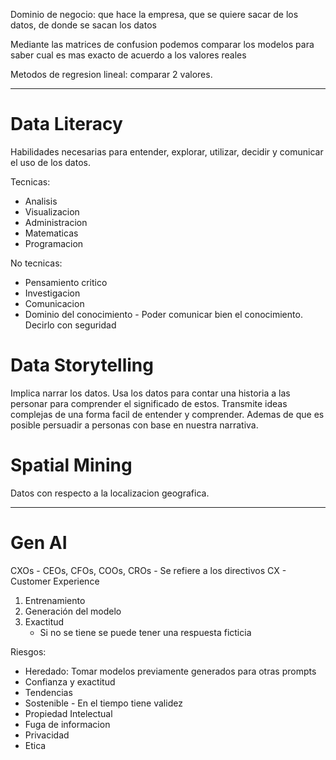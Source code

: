 Dominio de negocio: que hace la empresa, que se quiere sacar de los datos, de donde se sacan los datos

Mediante las matrices de confusion podemos comparar los modelos para saber cual es mas exacto de acuerdo a los valores reales

Metodos de regresion lineal: comparar 2 valores.

___

# Data Literacy
Habilidades necesarias para entender, explorar, utilizar, decidir y comunicar el uso de los datos.

Tecnicas:
- Analisis
- Visualizacion
- Administracion
- Matematicas
- Programacion

No tecnicas:
- Pensamiento critico
- Investigacion
- Comunicacion
- Dominio del conocimiento - Poder comunicar bien el conocimiento. Decirlo con seguridad

# Data Storytelling
Implica narrar los datos. Usa los datos para contar una historia a las personar para comprender el significado de estos.
Transmite ideas complejas de una forma facil de entender y comprender. Ademas de que es posible persuadir a personas con base en nuestra narrativa.

# Spatial Mining

Datos con respecto a la localizacion geografica.

___
# Gen AI

CXOs - CEOs, CFOs, COOs, CROs - Se refiere a los directivos
CX - Customer Experience

1. Entrenamiento
2. Generación del modelo
3. Exactitud
	- Si no se tiene se puede tener una respuesta ficticia

Riesgos:
- Heredado: Tomar modelos previamente generados para otras prompts
- Confianza y exactitud
- Tendencias
- Sostenible - En el tiempo tiene validez
- Propiedad Intelectual
- Fuga de informacion
- Privacidad
- Etica

